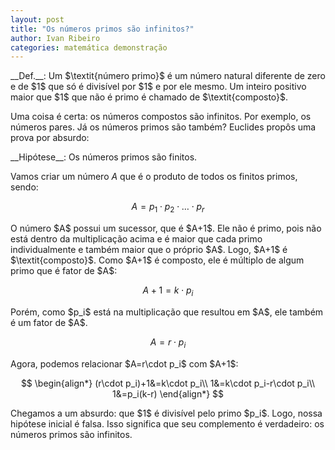 ```yaml
---
layout: post
title: "Os números primos são infinitos?"
author: Ivan Ribeiro
categories: matemática demonstração
---
```


<p>__Def.__: Um $\textit{número primo}$ é um número natural diferente de zero e de $1$ que só é divisível por $1$ e por ele mesmo. Um inteiro positivo maior que $1$ que não é primo é chamado de $\textit{composto}$.</p>

<p>Uma coisa é certa: os números compostos são infinitos. Por exemplo, os números pares. Já os números primos são também? Euclides propôs uma prova por absurdo:</p>

<p>__Hipótese__: Os números primos são finitos.</p>

Vamos criar um número $A$ que é o produto de todos os finitos primos, sendo:

$$A=p_1\cdot p_2 \cdot\ldots\cdot p_r$$

<p>O número $A$ possui um sucessor, que é $A+1$. Ele não é primo, pois não está dentro da multiplicação acima e é maior que cada primo individualmente e também maior que o próprio $A$. Logo,  $A+1$ é $\textit{composto}$. Como $A+1$ é composto, ele é múltiplo de algum primo que é fator de $A$:</p>

$$A+1=k\cdot p_i$$

<p>Porém, como $p_i$ está na multiplicação que resultou em $A$, ele também é um fator de $A$.</p>

$$A=r\cdot p_i$$

<p>Agora, podemos relacionar $A=r\cdot p_i$ com $A+1$:</p>

$$
  \begin{align*}
    (r\cdot p_i)+1&=k\cdot p_i\\
    1&=k\cdot p_i-r\cdot p_i\\
    1&=p_i(k-r)
  \end{align*}
$$

<p>Chegamos a um absurdo: que $1$ é divisível pelo primo $p_i$. Logo, nossa hipótese inicial é falsa. Isso significa que seu complemento é verdadeiro: os números primos são infinitos.</p>
